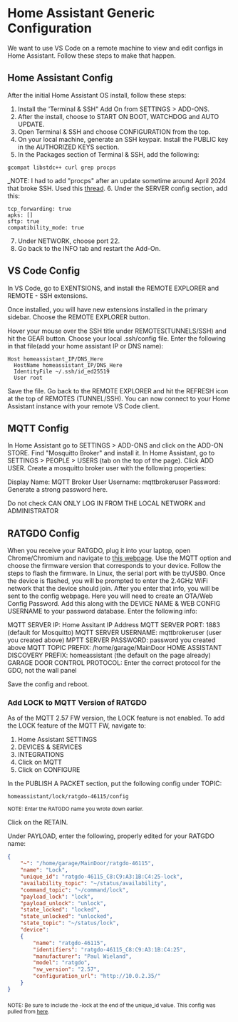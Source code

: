 # Home Assistant Generic Configuration

We want to use VS Code on a remote machine to view and edit configs in Home Assistant.  Follow these steps to make that happen.

## Home Assistant Config
After the initial Home Assistant OS install, follow these steps:

1.  Install the 'Terminal & SSH" Add On from SETTINGS > ADD-ONS.
2.  After the install, choose to START ON BOOT, WATCHDOG and AUTO UPDATE.
3.  Open Terminal & SSH and choose CONFIGURATION from the top.
4.  On your local machine, generate an SSH keypair.  Install the PUBLIC key in the AUTHORIZED KEYS section.
5.  In the Packages section of Terminal & SSH, add the following:

```console
gcompat libstdc++ curl grep procps
```

_NOTE: I had to add "procps" after an update sometime around April 2024 that broke SSH.  Used this [thread](https://community.home-assistant.io/t/how-to-use-remote-python-debugging/714317/3).
6.  Under the SERVER config section, add this:

```console
tcp_forwarding: true
apks: []
sftp: true
compatibility_mode: true
```
7.  Under NETWORK, choose port 22.
8.  Go back to the INFO tab and restart the Add-On.

## VS Code Config

In VS Code, go to EXENTSIONS, and install the REMOTE EXPLORER and REMOTE - SSH extensions.

Once installed, you will have new extensions installed in the primary sidebar.  Choose the REMOTE EXPLORER button.

Hover your mouse over the SSH title under REMOTES(TUNNELS/SSH) and hit the GEAR button.  Choose your local .ssh/config file.  Enter the following in that file(add your home assistant IP or DNS name):

```console
Host homeassistant_IP/DNS_Here
  HostName homeassistant_IP/DNS_Here
  IdentityFile ~/.ssh/id_ed25519
  User root
```

Save the file.  Go back to the REMOTE EXPLORER and hit the REFRESH icon at the top of REMOTES (TUNNEL/SSH).  You can now connect to your Home Assistant instance with your remote VS Code client.

## MQTT Config

In Home Assistant go to SETTINGS > ADD-ONS and click on the ADD-ON STORE.  Find "Mosquitto Broker" and install it.  In Home Assistant, go to SETTINGS > PEOPLE > USERS (tab on the top of the page).  Click ADD USER.  Create a mosquitto broker user with the following properties:

Display Name: MQTT Broker User
Username:  mqttbrokeruser
Password:  Generate a strong password here.

Do not check CAN ONLY LOG IN FROM THE LOCAL NETWORK and ADMINISTRATOR

## RATGDO Config

When you receive your RATGDO, plug it into your laptop, open Chrome/Chromium and navigate to [this webpage](https://paulwieland.github.io/ratgdo/flash.html).  Use the MQTT option and choose the firmware version that corresponds to your device.  Follow the steps to flash the firmware.  In Linux, the serial port with be ttyUSB0.  Once the device is flashed, you will be prompted to enter the 2.4GHz WiFi network that the device should join.  After you enter that info, you will be sent to the config webpage.  Here you will need to create an OTA/Web Config Password.  Add this along with the DEVICE NAME & WEB CONFIG USERNAME to your password database.  Enter the following info:

MQTT SERVER IP: Home Assitant IP Address
MQTT SERVER PORT:  1883 (default for Mosquitto)
MQTT SERVER USERNAME:  mqttbrokeruser (user you created above)
MPTT SERVER PASSWORD:  password you created above
MQTT TOPIC PREFIX:  /home/garage/MainDoor
HOME ASSISTANT DISCOVERY PREFIX:  homeassistant (the default on the page already)
GARAGE DOOR CONTROL PROTOCOL:  Enter the correct protocol for the GDO, not the wall panel

Save the config and reboot.

### Add LOCK to MQTT Version of RATGDO

As of the MQTT 2.57 FW version, the LOCK feature is not enabled.  To add the LOCK feature of the MQTT FW, navigate to:

1. Home Assistant SETTINGS
2. DEVICES & SERVICES
3. INTEGRATIONS
4. Click on MQTT
5. Click on CONFIGURE

In the PUBLISH A PACKET section, put the following config under TOPIC:


```console
homeassistant/lock/ratgdo-46115/config
```
<sub>NOTE: Enter the RATGDO name you wrote down earlier.</sub>

Click on the RETAIN.

Under PAYLOAD, enter the following, properly edited for your RATGDO name:

```json
{
    "~": "/home/garage/MainDoor/ratgdo-46115",
    "name": "Lock",
    "unique_id": "ratgdo-46115_C8:C9:A3:1B:C4:25-lock",
    "availability_topic": "~/status/availability",
    "command_topic": "~/command/lock",
    "payload_lock": "lock",
    "payload_unlock": "unlock",
    "state_locked": "locked",
    "state_unlocked": "unlocked",
    "state_topic": "~/status/lock",
    "device":
    {
        "name": "ratgdo-46115",
        "identifiers": "ratgdo-46115_C8:C9:A3:1B:C4:25",
        "manufacturer": "Paul Wieland",
        "model": "ratgdo",
        "sw_version": "2.57",
        "configuration_url": "http://10.0.2.35/"
    }
}
```
<sub>NOTE: Be sure to include the -lock at the end of the unique_id value.</sub>
<sub>This config was pulled from [here](https://github.com/ratgdo/mqtt-ratgdo/issues/44).</sub>